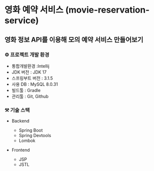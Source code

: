 # 영화 예약 서비스 (movie-reservation-service)

## 영화 정보 API를 이용해 모의 예약 서비스 만들어보기

### ⚙ 프로젝트 개발 환경
- 통합개발환경 :Intellij
- JDK 버전 : JDK 17
- 스프링부트 버전 : 3.1.5
- 사용 DB : MySQL 8.0.31
- 빌드툴 : Gradle
- 관리툴 : Git, Github


### ⚒ 기술 스택
- Backend
  - Spring Boot
  - Spring Devtools
  - Lombok

- Frontend
  - JSP
  - JSTL
